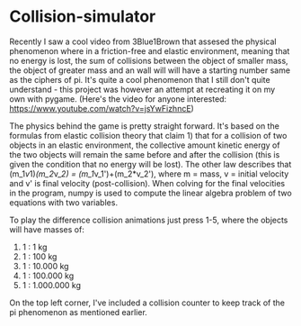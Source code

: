 # Collision-simulator
Recently I saw a cool video from 3Blue1Brown that assesed the physical phenomenon where in a friction-free and elastic environment, meaning that no energy is lost, the sum of collisions between the object of smaller mass, the object of greater mass and an wall will will have a starting number same as the ciphers of pi. It's quite a cool phenomenon that I still don't quite understand - this project was however an attempt at recreating it on my own with pygame. (Here's the video for anyone interested: https://www.youtube.com/watch?v=jsYwFizhncE)

The physics behind the game is pretty straight forward. It's based on the formulas from elastic collision theory that claim 1) that for a collision of two objects in an elastic environment, the collective amount kinetic energy of the two objects will remain the same before and after the collision (this is given the condition that no energy will be lost). The other law describes that (m_1*v*1)*(m_2*v_*2) = (m_1*v_1')+(m_2*v_2'), where m = mass, v = initial velocity and v' is final velocity (post-collision). When colving for the final velocities in the program, numpy is used to compute the linear algebra problem of two equations with two variables.

To play the difference collision animations just press 1-5, where the objects will have masses of:
1) 1 : 1 kg 
2) 1 : 100 kg
3) 1 : 10.000 kg
4) 1 : 100.000 kg
5) 1 : 1.000.000 kg

On the top left corner, I've included a collision counter to keep track of the pi phenomenon as mentioned earlier. 
